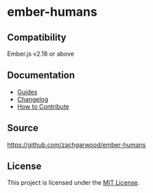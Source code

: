 ember-humans
==============================================================================

Compatibility
------------------------------------------------------------------------------

Ember.js v2.18 or above

Documentation
------------------------------------------------------------------------------

* [Guides](https://zachgarwood.github.io/ember-humans/)
* [Changelog](https://zachgarwood.github.io/ember-humans/docs/changlog)
* [How to Contribute](CONTRIBUTING.md)

Source
------------------------------------------------------------------------------

https://github.com/zachgarwood/ember-humans

License
------------------------------------------------------------------------------

This project is licensed under the [MIT License](LICENSE.md).
